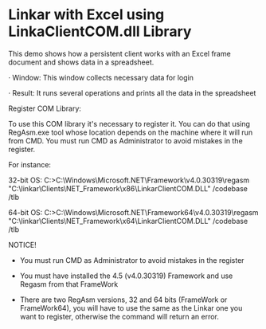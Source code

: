# Linkar with Excel using LinkaClientCOM.dll Library

This demo shows how a persistent client works with an Excel frame document and shows data in a spreadsheet.

· Window: 
This window collects necessary data for login

· Result: 
It runs several operations and prints all the data in the spreadsheet

 

Register COM Library:

To use this COM library it's necessary  to register it. You can do that using RegAsm.exe tool whose location depends on the machine 
where it will run from CMD. You must run CMD as Administrator to avoid mistakes in the register.

For instance:

32-bit OS:
C:\>C:\Windows\Microsoft.NET\Framework\v4.0.30319\regasm "C:\linkar\Clients\NET_Framework\x86\LinkarClientCOM.DLL" /codebase /tlb

64-bit OS:
C:\>C:\Windows\Microsoft.NET\Framework64\v4.0.30319\regasm "C:\linkar\Clients\NET_Framework\x64\LinkarClientCOM.DLL" /codebase /tlb
 

NOTICE!

- You must run CMD as Administrator to avoid mistakes in the register

- You must have installed the 4.5 (v4.0.30319) Framework and use Regasm from that FrameWork

- There are two RegAsm versions, 32 and 64 bits (FrameWork or FrameWork64), you will have to use the same as the Linkar one you want to register, otherwise the command will return an error.

